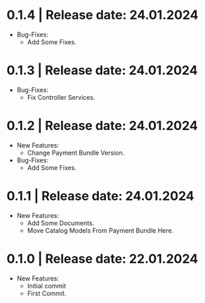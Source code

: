 0.1.4	|	Release date: **24.01.2024**
============================================
* Bug-Fixes:
  - Add Some Fixes.


0.1.3	|	Release date: **24.01.2024**
============================================
* Bug-Fixes:
  - Fix Controller Services.


0.1.2	|	Release date: **24.01.2024**
============================================
* New Features:
  - Change Payment Bundle Version.
* Bug-Fixes:
  - Add Some Fixes.


0.1.1	|	Release date: **24.01.2024**
============================================
* New Features:
  - Add Some Documents.
  - Move Catalog Models From Payment Bundle Here.


0.1.0	|	Release date: **22.01.2024**
============================================
* New Features:
  - Initial commit
  - First Commit.


